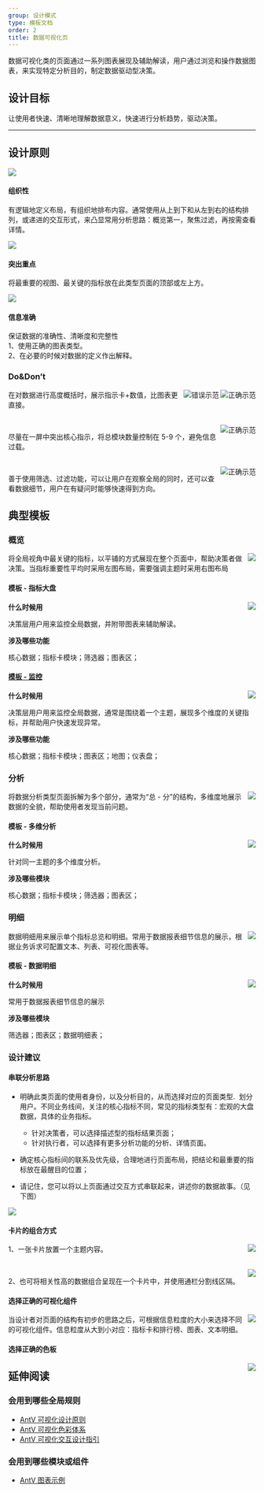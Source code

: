 ```yaml
---
group: 设计模式
type: 模板文档
order: 2
title: 数据可视化页
---
```


数据可视化类的页面通过一系列图表展现及辅助解读，用户通过浏览和操作数据图表，来实现特定分析目的，制定数据驱动型决策。

## 设计目标

让使用者快速、清晰地理解数据意义，快速进行分析趋势，驱动决策。

---

## 设计原则

<div class="design-inline-cards">
  <div>
    <img src="https://gw.alipayobjects.com/mdn/rms_08e378/afts/img/A*v6FAS7wJ4TUAAAAAAAAAAABkARQnAQ" />
    <div>
      <h4>组织性</h4>
      <p>有逻辑地定义布局，有组织地排布内容。通常使用从上到下和从左到右的结构排列，或递进的交互形式，来凸显常用分析思路：概览第一，聚焦过滤，再按需查看详情。</p>
    </div>
  </div>
  <div>
    <img src="https://gw.alipayobjects.com/mdn/rms_08e378/afts/img/A*P1YtSIk6Xq0AAAAAAAAAAABkARQnAQ" />
    <div>
      <h4>突出重点</h4>
      <p>将最重要的视图、最关键的指标放在此类型页面的顶部或左上方。</p>
    </div>
  </div>
  <div>
    <img src="https://gw.alipayobjects.com/mdn/rms_08e378/afts/img/A*MBJwRr8vL3oAAAAAAAAAAABkARQnAQ" />
    <div>
      <h4>信息准确</h4>
      <p>保证数据的准确性、清晰度和完整性<br />1、使用正确的图表类型。<br />2、在必要的时候对数据的定义作出解释。</p>
    </div>
  </div>
</div>

### Do&Don’t

<img class="preview-img no-padding good" align="right" src="https://gw.alipayobjects.com/mdn/rms_08e378/afts/img/A*D4AHQ434LjgAAAAAAAAAAABkARQnAQ" alt="正确示范">
<img class="preview-img no-padding bad" align="right" src="https://gw.alipayobjects.com/mdn/rms_08e378/afts/img/A*qUCwTKf_bV8AAAAAAAAAAABkARQnAQ" alt="错误示范">

在对数据进行高度概括时，展示指示卡+数值，比图表更直接。

<br />

<img class="preview-img no-padding good" align="right" src="https://gw.alipayobjects.com/mdn/rms_08e378/afts/img/A*YhWnS73vVvIAAAAAAAAAAABkARQnAQ" alt="正确示范">

尽量在一屏中突出核心指示，将总模块数量控制在 5-9 个，避免信息过载。

<br />

<img class="preview-img no-padding good" align="right" src="https://gw.alipayobjects.com/mdn/rms_08e378/afts/img/A*Ym8CSoOMN1EAAAAAAAAAAABkARQnAQ" alt="正确示范">

善于使用筛选、过滤功能，可以让用户在观察全局的同时，还可以查看数据细节，用户在有疑问时能够快速得到方向。

## 典型模板

### 概览

<img class="preview-img no-padding" align="right" src="https://gw.alipayobjects.com/mdn/rms_08e378/afts/img/A*wM0lTJPh4tcAAAAAAAAAAABkARQnAQ">

将全局视角中最关键的指标，以平铺的方式展现在整个页面中，帮助决策者做决策。当指标重要性平均时采用左图布局，需要强调主题时采用右图布局

#### 模板 - 指标大盘

<img class="preview-img no-padding" align="right" src="https://gw.alipayobjects.com/mdn/rms_08e378/afts/img/A*3penRKSd5AkAAAAAAAAAAABkARQnAQ">

**什么时候用**

决策层用户用来监控全局数据，并附带图表来辅助解读。

**涉及哪些功能**

核心数据；指标卡模块；筛选器；图表区；

#### [模板 - 监控](https://preview.pro.ant.design/dashboard/monitor)

<img class="preview-img no-padding" align="right" src="https://gw.alipayobjects.com/mdn/rms_08e378/afts/img/A*gbuDRaK1whcAAAAAAAAAAABkARQnAQ">

**什么时候用**

决策层用户用来监控全局数据，通常是围绕着一个主题，展现多个维度的关键指标，并帮助用户快速发现异常。

**涉及哪些功能**

核心数据；指标卡模块；图表区；地图；仪表盘；

### 分析

<img class="preview-img no-padding" align="right" src="https://gw.alipayobjects.com/mdn/rms_08e378/afts/img/A*FSvoSbvL89YAAAAAAAAAAABkARQnAQ">

将数据分析类型页面拆解为多个部分，通常为“总 - 分”的结构，多维度地展示数据的全貌，帮助使用者发现当前问题。

#### 模板 - 多维分析

<img class="preview-img no-padding" align="right" src="https://gw.alipayobjects.com/mdn/rms_08e378/afts/img/A*IljpTbaOEOoAAAAAAAAAAABkARQnAQ">

**什么时候用**

针对同一主题的多个维度分析。

**涉及哪些模块**

核心数据；指标卡模块；筛选器；图表区；

### 明细

<img class="preview-img no-padding" align="right" src="https://gw.alipayobjects.com/mdn/rms_08e378/afts/img/A*ihooQ69yX18AAAAAAAAAAABkARQnAQ">

数据明细用来展示单个指标总览和明细。常用于数据报表细节信息的展示，根据业务诉求可配置文本、列表、可视化图表等。

#### 模板 - 数据明细

<img class="preview-img no-padding" align="right" src="https://gw.alipayobjects.com/mdn/rms_08e378/afts/img/A*DjmzQKHxa9AAAAAAAAAAAABkARQnAQ">

**什么时候用**

常用于数据报表细节信息的展示

**涉及哪些模块**

筛选器；图表区；数据明细表；

### 设计建议

#### 串联分析思路

- 明确此类页面的使用者身份，以及分析目的，从而选择对应的页面类型.  划分用户。不同业务线间，关注的核心指标不同，常见的指标类型有：宏观的大盘数据，具体的业务指标。

  - 针对决策者，可以选择描述型的指标结果页面；
  - 针对执行者，可以选择有更多分析功能的分析、详情页面。

- 确定核心指标间的联系及优先级，合理地进行页面布局，把结论和最重要的指标放在最醒目的位置；

- 请记住，您可以将以上页面通过交互方式串联起来，讲述你的数据故事。（见下图）

<div>
  <img src="https://gw.alipayobjects.com/mdn/rms_08e378/afts/img/A*PbVhQo0Jyo4AAAAAAAAAAABkARQnAQ">
</div>

#### 卡片的组合方式

<img class="preview-img no-padding" align="right" src="https://gw.alipayobjects.com/mdn/rms_08e378/afts/img/A*0UoySagZKGsAAAAAAAAAAABkARQnAQ">

1、一张卡片放置一个主题内容。

<br />

<img class="preview-img no-padding" align="right" src="https://gw.alipayobjects.com/mdn/rms_08e378/afts/img/A*k-omRZK0t4IAAAAAAAAAAABkARQnAQ">

2、也可将相关性高的数据组合呈现在一个卡片中，并使用通栏分割线区隔。

#### 选择正确的可视化组件

<img class="preview-img no-padding" align="right" src="https://gw.alipayobjects.com/mdn/rms_08e378/afts/img/A*J1P7TbuZ5O8AAAAAAAAAAABkARQnAQ">

当设计者对页面的结构有初步的思路之后，可根据信息粒度的大小来选择不同的可视化组件。信息粒度从大到小对应：指标卡和排行榜、图表、文本明细。

#### 选择正确的色板

<img class="preview-img no-padding" align="right" src="https://gw.alipayobjects.com/mdn/rms_08e378/afts/img/A*Skn6TZsQ7ksAAAAAAAAAAABkARQnAQ">

## 延伸阅读

### 会用到哪些全局规则

- [AntV 可视化设计原则](https://www.yuque.com/mo-college/vis-design/pwh679)
- [AntV 可视化色彩体系](https://www.yuque.com/mo-college/vis-design/ugbofr)
- [AntV 可视化交互设计指引](https://www.yuque.com/mo-college/vis-design/yygtlg)

### 会用到哪些模块或组件

- [AntV 图表示例](https://g2plot.antv.vision/zh/examples/gallery)

